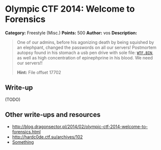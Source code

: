 # Olympic CTF 2014: Welcome to Forensics

**Category:** Freestyle (Misc.)
**Points:** 500
**Author:** vos
**Description:**

> One of our admins, before his agonizing death by being squished by an elephpant, changed the passwords on all our servers! Postmortem autopsy found in his stomach a usb pen drive with sole file: [`WTF.BIN`](WTF.BIN), as well as high concentration of epinephprine in his blood. We need our servers!!
>
> **Hint:** File offset 17702

## Write-up

(TODO)

## Other write-ups and resources

* <http://blog.dragonsector.pl/2014/02/olympic-ctf-2014-welcome-to-forensics.html>
* <http://hardc0de.ctf.su/archives/102>
* [Something](http://gynvael.vexillium.org/dump/xxxx.php.txt)
